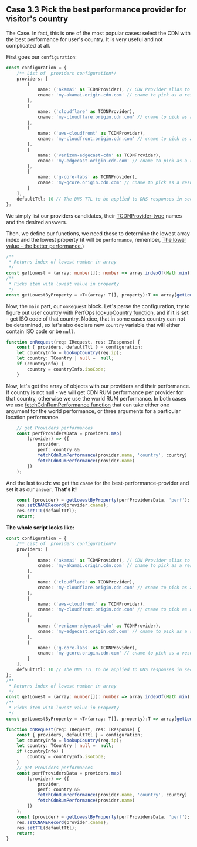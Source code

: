 ## Case 3.3 Pick the best performance provider for visitor's country <a name="case3.3"></a>

The Case. In fact, this is one of the most popular cases: select the CDN with the best performance for user's country. It is very useful and not complicated at all.

First goes our `configuration`:
```typescript
const configuration = {
    /** List of  providers configuration*/
    providers: [
        {
            name: ('akamai' as TCDNProvider), // CDN Provider alias to work with
            cname: 'my-akamai.origin.cdn.com' // cname to pick as a result
        },
        {
            name: ('cloudflare' as TCDNProvider),
            cname: 'my-cloudflare.origin.cdn.com' // cname to pick as a result
        },
        {
            name: ('aws-cloudfront' as TCDNProvider),
            cname: 'my-cloudfront.origin.cdn.com' // cname to pick as a result
        },
        {
            name: ('verizon-edgecast-cdn' as TCDNProvider),
            cname: 'my-edgecast.origin.cdn.com' // cname to pick as a result
        },
        {
            name: ('g-core-labs' as TCDNProvider),
            cname: 'my-gcore.origin.cdn.com' // cname to pick as a result
        }
    ],
    defaultTtl: 10 // The DNS TTL to be applied to DNS responses in seconds.
};
```
We simply list our providers candidates, their [TCDNProvider-type](Custom-Answers-API#tcdnprovider) names and the desired answers.

Then, we define our functions, we need those to determine the lowest array index and the lowest property (it will be `performance`, remember, [The lower value - the better performance.](https://www.cdnperf.com/))
```typescript
/**
 * Returns index of lowest number in array
 */
const getLowest = (array: number[]): number => array.indexOf(Math.min(...array));
/**
 * Picks item with lowest value in property
 */
const getLowestByProperty = <T>(array: T[], property):T => array[getLowest(array.map(item => item[property]))];
```
Now, the `main` part, our `onRequest` block.
Let's parse the configuration, try to figure out user country with PerfOps [lookupCountry function](Custom-Answers-API#lookupcountry), and if it is set - get ISO code of that country. Notice, that in some cases country can not be determined, so let's also declare new `country` variable that will either contain ISO code or be `null`. 

```typescript
function onRequest(req: IRequest, res: IResponse) {
    const { providers, defaultTtl } = configuration;
    let countryInfo = lookupCountry(req.ip);
    let country: TCountry | null =  null;
    if (countryInfo) {
        country = countryInfo.isoCode;
    }
```
Now, let's get the array of objects with our providers and their performance. If country is not null - we will get CDN RUM performance per provider for that country, otherwise we use the world RUM performance. In both cases we use [fetchCdnRumPerformance function](Custom-Answers-API#fetchcdnrumperformance) that can take either one argument for the world performance, or three arguments for a particular location performance.
```typescript
    // get Providers performances
    const perfProvidersData = providers.map(
        (provider) => ({
            provider,
            perf: country && 
            fetchCdnRumPerformance(provider.name, 'country', country) || 
            fetchCdnRumPerformance(provider.name)
        })
    );
```

And the last touch: we get the `cname` for the best-performance-provider and set it as our `answer`. **That's it!** 
```typescript
    const {provider} = getLowestByProperty(perfProvidersData, 'perf');
    res.setCNAMERecord(provider.cname);
    res.setTTL(defaultTtl);
    return;
```

**The whole script looks like:**

```typescript
const configuration = {
    /** List of  providers configuration*/
    providers: [
        {
            name: ('akamai' as TCDNProvider), // CDN Provider alias to work with
            cname: 'my-akamai.origin.cdn.com' // cname to pick as a result
        },
        {
            name: ('cloudflare' as TCDNProvider),
            cname: 'my-cloudflare.origin.cdn.com' // cname to pick as a result
        },
        {
            name: ('aws-cloudfront' as TCDNProvider),
            cname: 'my-cloudfront.origin.cdn.com' // cname to pick as a result
        },
        {
            name: ('verizon-edgecast-cdn' as TCDNProvider),
            cname: 'my-edgecast.origin.cdn.com' // cname to pick as a result
        },
        {
            name: ('g-core-labs' as TCDNProvider),
            cname: 'my-gcore.origin.cdn.com' // cname to pick as a result
        }
    ],
    defaultTtl: 10 // The DNS TTL to be applied to DNS responses in seconds.
};
/**
 * Returns index of lowest number in array
 */
const getLowest = (array: number[]): number => array.indexOf(Math.min(...array));
/**
 * Picks item with lowest value in property
 */
const getLowestByProperty = <T>(array: T[], property):T => array[getLowest(array.map(item => item[property]))];

function onRequest(req: IRequest, res: IResponse) {
    const { providers, defaultTtl } = configuration;
    let countryInfo = lookupCountry(req.ip);
    let country: TCountry | null =  null;
    if (countryInfo) {
        country = countryInfo.isoCode;
    }
    // get Providers performances
    const perfProvidersData = providers.map(
        (provider) => ({
            provider,
            perf: country && 
            fetchCdnRumPerformance(provider.name, 'country', country) || 
            fetchCdnRumPerformance(provider.name)
        })
    );
    const {provider} = getLowestByProperty(perfProvidersData, 'perf');
    res.setCNAMERecord(provider.cname);
    res.setTTL(defaultTtl);
    return;
}
```